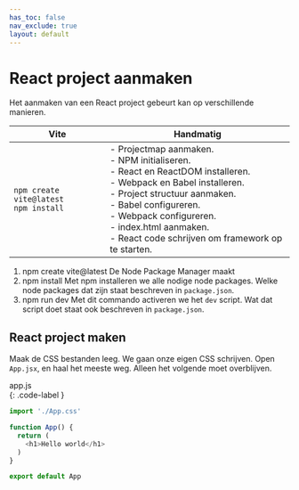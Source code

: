 ```yaml
---
has_toc: false
nav_exclude: true
layout: default
---
```


# React project aanmaken

Het aanmaken van een React project gebeurt kan op verschillende manieren.

|Vite|Handmatig|
|-----|--------|
`npm create vite@latest`<br>`npm install`| - Projectmap aanmaken. <br>- NPM initialiseren.<br>- React en ReactDOM installeren. <br>- Webpack en Babel installeren.<br>- Project structuur aanmaken.<br>- Babel configureren.<br>- Webpack configureren.<br>- index.html aanmaken.<br>- React code schrijven om framework op te starten. 

1. npm create vite@latest
De Node Package Manager maakt 
2. npm install
Met npm installeren we alle nodige node packages. Welke node packages dat zijn staat beschreven in `package.json`. 
3. npm run dev
Met dit commando activeren we het `dev` script. Wat dat script doet staat ook beschreven in `package.json`. 

## React project maken
Maak de CSS bestanden leeg. We gaan onze eigen CSS schrijven.
Open `App.jsx`, en haal het meeste weg. Alleen het volgende moet overblijven. 

app.js  
{: .code-label }

```js 
import './App.css'

function App() {
  return (
    <h1>Hello world</h1>
  )
}

export default App
```